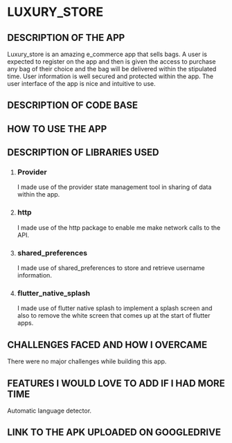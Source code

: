 # LUXURY_STORE

## DESCRIPTION OF THE APP
Luxury_store is an amazing e_commerce app that sells bags. A user is expected to register on the app and then is given the access to purchase any bag of their choice and the bag will be delivered within the stipulated time. User information is well secured and protected within the app. The user interface of the app is nice and intuitive to use.

## DESCRIPTION OF CODE BASE

## HOW TO USE THE APP

## DESCRIPTION OF LIBRARIES USED
1. ### Provider
   I made use of the provider state management tool in sharing of data within the app.
   
2. ### http
   I made use of the http package to enable me make network calls to the API.

3. ### shared_preferences
   I made use of shared_preferences to store and retrieve username information.
   
4. ### flutter_native_splash
   I made use of flutter native splash to implement a splash screen and also to remove the white screen that comes up at the start of flutter apps.

## CHALLENGES FACED AND HOW I OVERCAME
   There were no major challenges while building this app.
   
## FEATURES I WOULD LOVE TO ADD IF I HAD MORE TIME
   Automatic language detector.
   
## LINK TO THE APK UPLOADED ON GOOGLEDRIVE
 
